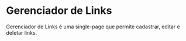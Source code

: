 # Gerenciador de Links
Gerenciador de Links é uma single-page que permite cadastrar, editar e deletar links.
